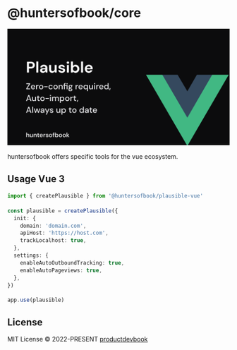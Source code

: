 # @huntersofbook/core
![alt text](https://github.com/huntersofbook/huntersofbook/blob/main/apps/nuxt-docs/public/images/plausible-vue.png?raw=true)

huntersofbook offers specific tools for the vue ecosystem.

## Usage Vue 3

```ts
import { createPlausible } from '@huntersofbook/plausible-vue'

const plausible = createPlausible({
  init: {
    domain: 'domain.com',
    apiHost: 'https://host.com',
    trackLocalhost: true,
  },
  settings: {
    enableAutoOutboundTracking: true,
    enableAutoPageviews: true,
  },
})

app.use(plausible)

```

## License

MIT License © 2022-PRESENT [productdevbook](https://github.com/productdevbook)